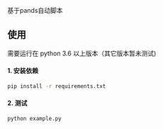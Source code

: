 基于pands自动脚本

## 使用
需要运行在 python 3.6 以上版本（其它版本暂未测试)
#### 1. 安装依赖
```bash
pip install -r requirements.txt
```
#### 2. 测试 
```bash
python example.py
```